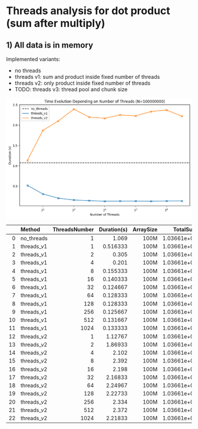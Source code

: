 # Threads analysis for dot product (sum after multiply)

## 1) All data is in memory

Implemented variants:
- no threads
- threads v1: sum and product inside fixed number of threads
- threads v2: only product inside fixed number of threads
- TODO: threads v3: thread pool and chunk size

<img src="results/thread-results-v1.png" width=600px>


|    | Method     |   ThreadsNumber |   Duration(s) |   ArraySize |    TotalSum |
|---:|:-----------|----------------:|--------------:|------------:|------------:|
|  0 | no_threads |               1 |      1.069    |       100M | 1.03661e+07 |
|  1 | threads_v1 |               1 |      0.516333 |       100M | 1.03661e+07 |
|  2 | threads_v1 |               2 |      0.305    |       100M | 1.03661e+07 |
|  3 | threads_v1 |               4 |      0.201    |       100M | 1.03661e+07 |
|  4 | threads_v1 |               8 |      0.155333 |       100M | 1.03661e+07 |
|  5 | threads_v1 |              16 |      0.140333 |       100M | 1.03661e+07 |
|  6 | threads_v1 |              32 |      0.124667 |       100M | 1.03661e+07 |
|  7 | threads_v1 |              64 |      0.128333 |       100M | 1.03661e+07 |
|  8 | threads_v1 |             128 |      0.128333 |       100M | 1.03661e+07 |
|  9 | threads_v1 |             256 |      0.125667 |       100M | 1.03661e+07 |
| 10 | threads_v1 |             512 |      0.131667 |       100M | 1.03661e+07 |
| 11 | threads_v1 |            1024 |      0.133333 |       100M | 1.03661e+07 |
| 12 | threads_v2 |               1 |      1.12767  |       100M | 1.03661e+07 |
| 13 | threads_v2 |               2 |      1.86933  |       100M | 1.03661e+07 |
| 14 | threads_v2 |               4 |      2.102    |       100M | 1.03661e+07 |
| 15 | threads_v2 |               8 |      2.392    |       100M | 1.03661e+07 |
| 16 | threads_v2 |              16 |      2.198    |       100M | 1.03661e+07 |
| 17 | threads_v2 |              32 |      2.16833  |       100M | 1.03661e+07 |
| 18 | threads_v2 |              64 |      2.24967  |       100M | 1.03661e+07 |
| 19 | threads_v2 |             128 |      2.22733  |       100M | 1.03661e+07 |
| 20 | threads_v2 |             256 |      2.334    |       100M | 1.03661e+07 |
| 21 | threads_v2 |             512 |      2.372    |       100M | 1.03661e+07 |
| 22 | threads_v2 |            1024 |      2.21833  |       100M | 1.03661e+07 |

